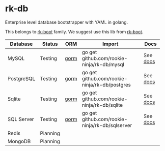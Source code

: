 # rk-db
Enterprise level database bootstrapper with YAML in golang.

This belongs to [rk-boot](https://github.com/rookie-ninja/rk-boot) family. We suggest use this lib from [rk-boot](https://github.com/rookie-ninja/rk-boot).

| Database | Status | ORM | Import | Docs |
| --- | --- | --- | --- | --- |
| MySQL | Testing | [gorm](https://gorm.io/) | go get github.com/rookie-ninja/rk-db/mysql | See [docs](mysql/README.md) |
| PostgreSQL | Testing | [gorm](https://gorm.io/) | go get github.com/rookie-ninja/rk-db/postgres | See [docs](postgres/README.md) |
| Sqlite | Testing | [gorm](https://gorm.io/) | go get github.com/rookie-ninja/rk-db/sqlite | See [docs](sqlite/README.md) |
| SQL Server | Testing | [gorm](https://gorm.io/) | go get github.com/rookie-ninja/rk-db/sqlserver | See [docs](sqlserver/README.md) |
| Redis | Planning | | | |
| MongoDB | Planning | | | |



